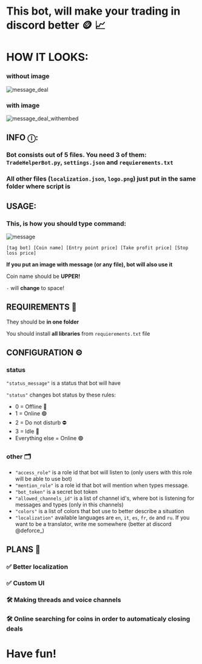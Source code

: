# This bot, will make your **trading** in discord **better** 🪙 📈

# HOW IT LOOKS:
### without image
![message_deal](https://github.com/user-attachments/assets/11c9b66d-da56-4f06-88d2-b5b9b7f22dca) 
### with image 
![message_deal_withembed](https://github.com/user-attachments/assets/203fc7c5-9a9e-4aef-97b9-4d42f96a854d)

## INFO ⓘ:

### Bot consists out of **5** files. You need 3 of them: `TradeHelperBot.py`, `settings.json` and `requierements.txt`
### All other files (`localization.json`, `logo.png`) just put in the same folder where script is



## USAGE:
### This, is how you should type command:
![message](https://github.com/user-attachments/assets/8a9a4b78-fe05-4e11-9603-c05369bb2f42)

`[tag bot] [Coin name] [Entry point price] [Take profit price] [Stop loss price]`

**If you put an image with message (or any file), bot will also use it**

Coin name should be **UPPER!**

`-` will **change** to space!

## REQUIREMENTS 📝
They should be **in one folder**

You should install **all libraries** from `requierements.txt` file

## CONFIGURATION ⚙️
### status
`"status_message"` is a status that bot will have

`"status"` changes bot status by these rules:
- 0 = Offline 🔴
- 1 = Online 🟢
- 2 = Do not disturb ⛔
- 3 = Idle 🌙
- Everything else = Online 🟢
### other 🗂️
- `"access_role"` is a role id that bot will listen to (only users with this role will be able to use bot)
- `"mention_role"` is a role id that bot will mention when types message.
- `"bot_token"` is a secret bot token
- `"allowed_channels_id"` is a list of channel id's, where bot is listening for messages and types (only in this channels)
- `"colors"` is a list of colors that bot use to better describe a situation
- `"localization"` available languages are `en`, `it`, `es`, `fr`, `de` and `ru`. If you want to be a translator, write me somewhere (better at discord @deforce_)

## PLANS 🎯
### ✅ Better localization
### ✅ Custom UI
### 🛠️ Making threads and voice channels
### 🛠️ Online searching for coins in order to automaticaly closing deals

# Have fun!
